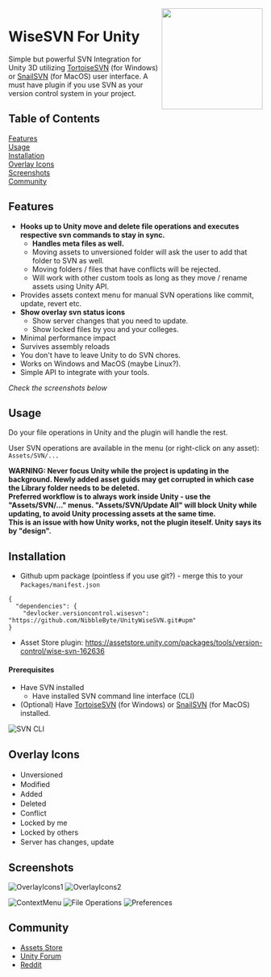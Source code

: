 <img src="./Docs/Logo-Round-500x500.png" width="200" align="right">

# WiseSVN For Unity

Simple but powerful SVN Integration for Unity 3D utilizing [TortoiseSVN](https://tortoisesvn.net/) (for Windows) or [SnailSVN](https://langui.net/snailsvn) (for MacOS) user interface. A must have plugin if you use SVN as your version control system in your project.

## Table of Contents
[Features](#features)<br />
[Usage](#usage)<br />
[Installation](#installation)<br />
[Overlay Icons](#overlay-icons)<br />
[Screenshots](#screenshots)<br />
[Community](#community)<br />

## Features
* **Hooks up to Unity move and delete file operations and executes respective svn commands to stay in sync.**
  * **Handles meta files as well.**
  * Moving assets to unversioned folder will ask the user to add that folder to SVN as well.
  * Moving folders / files that have conflicts will be rejected.
  * Will work with other custom tools as long as they move / rename assets using Unity API.
* Provides assets context menu for manual SVN operations like commit, update, revert etc.
* **Show overlay svn status icons**
  * Show server changes that you need to update.
  * Show locked files by you and your colleges. 
* Minimal performance impact
* Survives assembly reloads
* You don't have to leave Unity to do SVN chores.
* Works on Windows and MacOS (maybe Linux?).
* Simple API to integrate with your tools.

*Check the screenshots below*

## Usage
Do your file operations in Unity and the plugin will handle the rest.

User SVN operations are available in the menu (or right-click on any asset): `Assets/SVN/...`

**WARNING: Never focus Unity while the project is updating in the background. Newly added asset guids may get corrupted in which case the Library folder needs to be deleted. <br />
Preferred workflow is to always work inside Unity - use the \"Assets/SVN/...\" menus. \"Assets/SVN/Update All\" will block Unity while updating, to avoid Unity processing assets at the same time. <br />
This is an issue with how Unity works, not the plugin iteself. Unity says its by "design".**

## Installation
* Github upm package (pointless if you use git?) - merge this to your `Packages/manifest.json`
```
{
  "dependencies": {
    "devlocker.versioncontrol.wisesvn": "https://github.com/NibbleByte/UnityWiseSVN.git#upm"
}
```
* Asset Store plugin: https://assetstore.unity.com/packages/tools/version-control/wise-svn-162636

#### Prerequisites
* Have SVN installed
  * Have installed SVN command line interface (CLI)
* (Optional) Have [TortoiseSVN](https://tortoisesvn.net/) (for Windows) or [SnailSVN](https://langui.net/snailsvn) (for MacOS) installed.

![SVN CLI](https://i.stack.imgur.com/ZquvH.png)



## Overlay Icons
* Unversioned <img src="./Assets/DevLocker/VersionControl/WiseSVN/Resources/Editor/SVNOverlayIcons/SVNUnversionedIcon.png" width="16">
* Modified <img src="./Assets/DevLocker/VersionControl/WiseSVN/Resources/Editor/SVNOverlayIcons/SVNModifiedIcon.png" width="16">
* Added <img src="./Assets/DevLocker/VersionControl/WiseSVN/Resources/Editor/SVNOverlayIcons/SVNAddedIcon.png" width="16">
* Deleted <img src="./Assets/DevLocker/VersionControl/WiseSVN/Resources/Editor/SVNOverlayIcons/SVNDeletedIcon.png" width="16">
* Conflict <img src="./Assets/DevLocker/VersionControl/WiseSVN/Resources/Editor/SVNOverlayIcons/SVNConflictIcon.png" width="16">
* Locked by me <img src="./Assets/DevLocker/VersionControl/WiseSVN/Resources/Editor/SVNOverlayIcons/Locks/SVNLockedHereIcon.png" width="16">
* Locked by others <img src="./Assets/DevLocker/VersionControl/WiseSVN/Resources/Editor/SVNOverlayIcons/Locks/SVNLockedOtherIcon.png" width="16">
* Server has changes, update <img src="./Assets/DevLocker/VersionControl/WiseSVN/Resources/Editor/SVNOverlayIcons/Others/SVNRemoteChangesIcon.png" width="16">

## Screenshots
![OverlayIcons1](Docs/Screenshots/WiseSVN-OverlayIcons-Shot.png)
![OverlayIcons2](Docs/Screenshots/WiseSVN-OverlayIcons2-Shot.png)

![ContextMenu](Docs/Screenshots/WiseSVN-ContextMenu-Shot.png)
![File Operations](Docs/Screenshots/WiseSVN-Rename-Shot.png)
![Preferences](Docs/Screenshots/WiseSVN-Preferences-Shot.png)

## Community
* [Assets Store](https://assetstore.unity.com/packages/tools/version-control/wise-svn-162636)
* [Unity Forum](https://forum.unity.com/threads/wise-svn-powerful-tortoisesvn-snailsvn-integration.844168/)
* [Reddit](https://www.reddit.com/r/Unity3D/comments/fgjovk/finally_a_fully_working_tortoisesvn_snailsvn/)